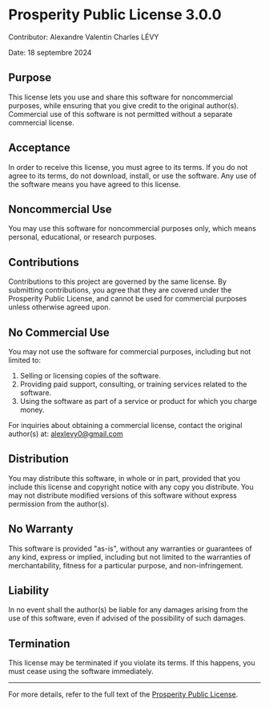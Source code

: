 # Prosperity Public License 3.0.0

Contributor: Alexandre Valentin Charles LÉVY

Date: 18 septembre 2024

## Purpose

This license lets you use and share this software for noncommercial purposes, while ensuring that you give credit to the original author(s). Commercial use of this software is not permitted without a separate commercial license.

## Acceptance

In order to receive this license, you must agree to its terms. If you do not agree to its terms, do not download, install, or use the software. Any use of the software means you have agreed to this license.

## Noncommercial Use

You may use this software for noncommercial purposes only, which means personal, educational, or research purposes.

## Contributions

Contributions to this project are governed by the same license. By submitting contributions, you agree that they are covered under the Prosperity Public License, and cannot be used for commercial purposes unless otherwise agreed upon.

## No Commercial Use

You may not use the software for commercial purposes, including but not limited to:

1. Selling or licensing copies of the software.
2. Providing paid support, consulting, or training services related to the software.
3. Using the software as part of a service or product for which you charge money.

For inquiries about obtaining a commercial license, contact the original author(s) at: alexlevy0@gmail.com

## Distribution

You may distribute this software, in whole or in part, provided that you include this license and copyright notice with any copy you distribute. You may not distribute modified versions of this software without express permission from the author(s).

## No Warranty

This software is provided "as-is", without any warranties or guarantees of any kind, express or implied, including but not limited to the warranties of merchantability, fitness for a particular purpose, and non-infringement.

## Liability

In no event shall the author(s) be liable for any damages arising from the use of this software, even if advised of the possibility of such damages.

## Termination

This license may be terminated if you violate its terms. If this happens, you must cease using the software immediately.

---

For more details, refer to the full text of the [Prosperity Public License](https://prosperitylicense.com).

